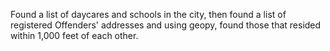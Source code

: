 Found a list of daycares and schools in the city, then found a list of registered Offenders' addresses and using geopy, found those that resided within 1,000 feet of each other.
